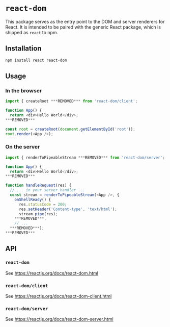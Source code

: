 # `react-dom`

This package serves as the entry point to the DOM and server renderers for React. It is intended to be paired with the generic React package, which is shipped as `react` to npm.

## Installation

```sh
npm install react react-dom
```

## Usage

### In the browser

```js
import { createRoot ***REMOVED*** from 'react-dom/client';

function App() {
  return <div>Hello World</div>;
***REMOVED***

const root = createRoot(document.getElementById('root'));
root.render(<App />);
```

### On the server

```js
import { renderToPipeableStream ***REMOVED*** from 'react-dom/server';

function App() {
  return <div>Hello World</div>;
***REMOVED***

function handleRequest(res) {
  // ... in your server handler ...
  const stream = renderToPipeableStream(<App />, {
    onShellReady() {
      res.statusCode = 200;
      res.setHeader('Content-type', 'text/html');
      stream.pipe(res);
    ***REMOVED***,
    // ...
  ***REMOVED***);
***REMOVED***
```

## API

### `react-dom`

See https://reactjs.org/docs/react-dom.html

### `react-dom/client`

See https://reactjs.org/docs/react-dom-client.html

### `react-dom/server`

See https://reactjs.org/docs/react-dom-server.html
